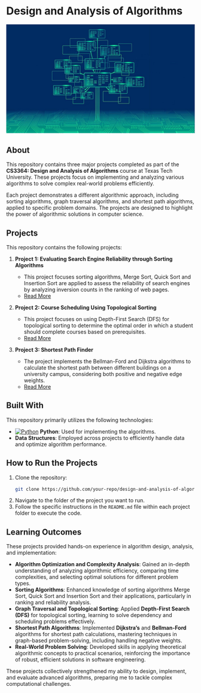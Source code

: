 # Design and Analysis of Algorithms
![image](https://github.com/Dhruvbam/Design-and-Analysis-of-Algorithms/blob/main/Images/DAA.jpg)

## About
This repository contains three major projects completed as part of the **CS3364: Design and Analysis of Algorithms** course at Texas Tech University. These projects focus on implementing and analyzing various algorithms to solve complex real-world problems efficiently.

Each project demonstrates a different algorithmic approach, including sorting algorithms, graph traversal algorithms, and shortest path algorithms, applied to specific problem domains. The projects are designed to highlight the power of algorithmic solutions in computer science.

## Projects
This repository contains the following projects:

1. **Project 1: Evaluating Search Engine Reliability through Sorting Algorithms**
    - This project focuses sorting algorithms, Merge Sort, Quick Sort and Insertion Sort are applied to assess the reliability of search engines by analyzing inversion counts in the ranking of web pages.
    - [Read More](https://github.com/Dhruvbam/Design-and-Analysis-of-Algorithms/blob/main/Assignment%201%20-%20Search%20Engine%20Reliability)

2. **Project 2: Course Scheduling Using Topological Sorting**
    - This project focuses on using Depth-First Search (DFS) for topological sorting to determine the optimal order in which a student should complete courses based on prerequisites.
    - [Read More](https://github.com/Dhruvbam/Design-and-Analysis-of-Algorithms/blob/main/Assignment%202%20-%20Course%20Sequencer)

3. **Project 3: Shortest Path Finder**
    - The project implements the Bellman-Ford and Dijkstra algorithms to calculate the shortest path between different buildings on a university campus, considering both positive and negative edge weights.
    - [Read More](https://github.com/Dhruvbam/Design-and-Analysis-of-Algorithms/blob/main/Assignment%203%20-%20Shortest%20Path%20Finder)


## Built With
This repository primarily utilizes the following technologies:
- <a href="https://www.python.org/" target="_blank" rel="noreferrer"><img src="https://img.shields.io/badge/Python-3670A0?style=for-the-badge&logo=python&logoColor=ffdd54" width="36" height="36" alt="Python" /></a> **Python**: Used for implementing the algorithms.
- **Data Structures**: Employed across projects to efficiently handle data and optimize algorithm performance.

## How to Run the Projects
1. Clone the repository:
    ```bash
    git clone https://github.com/your-repo/design-and-analysis-of-algorithms.git
    ```
2. Navigate to the folder of the project you want to run.
3. Follow the specific instructions in the `README.md` file within each project folder to execute the code.

## Learning Outcomes
These projects provided hands-on experience in algorithm design, analysis, and implementation:

- **Algorithm Optimization and Complexity Analysis**: Gained an in-depth understanding of analyzing algorithmic efficiency, comparing time complexities, and selecting optimal solutions for different problem types.
- **Sorting Algorithms**: Enhanced knowledge of sorting algorithms Merge Sort, Quick Sort and Insertion Sort and their applications, particularly in ranking and reliability analysis.
- **Graph Traversal and Topological Sorting**: Applied **Depth-First Search (DFS)** for topological sorting, learning to solve dependency and scheduling problems effectively.
- **Shortest Path Algorithms**: Implemented **Dijkstra’s** and **Bellman-Ford** algorithms for shortest path calculations, mastering techniques in graph-based problem-solving, including handling negative weights.
- **Real-World Problem Solving**: Developed skills in applying theoretical algorithmic concepts to practical scenarios, reinforcing the importance of robust, efficient solutions in software engineering.

These projects collectively strengthened my ability to design, implement, and evaluate advanced algorithms, preparing me to tackle complex computational challenges.


